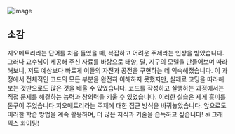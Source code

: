 ![image](https://github.com/wonder21c/computer-graphic/assets/50861700/ebd00748-047b-4894-b5ac-9c8cfc0df445)

## 소감
지오메트리라는 단어를 처음 들었을 때, 복잡하고 어려운 주제라는 인상을 받았습니다. 그러나 교수님이 제공해 주신 자료를 바탕으로 태양, 달, 지구의 모델을 만들어보며 따라해보니, 저도 예상보다 빠르게 이들의 자전과 공전을 구현하는 데 익숙해졌습니다.
이 과정에서 전체적인 코드의 모든 부분을 완전히 이해하지 못했지만, 실제로 코딩을 따라해보는 것만으로도 많은 것을 배울 수 있었습니다. 코드를 작성하고 실행하는 과정에서는 직접 문제를 해결하는 능력과 창의력을 키울 수 있었습니다. 
이러한 실습은 제게 흥미를 돋구어 주었습니다.지오메트리라는 주제에 대한 접근 방식을 바꿔놓았습니다. 앞으로도 이러한 학습 방법을 계속 활용하며, 더 많은 지식과 기술을 습득하고 싶습니다! ai 그래픽스 화이팅!





